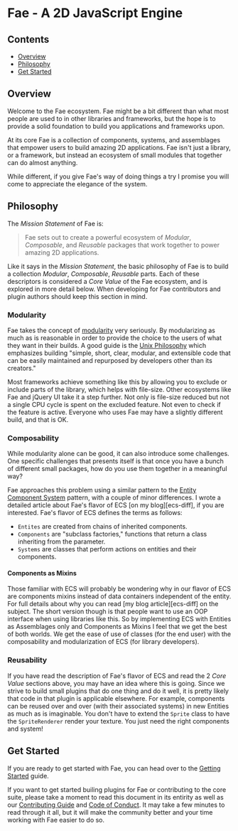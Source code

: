 # Fae - A 2D JavaScript Engine

## Contents

- [Overview](#overview)
- [Philosophy](#philosophy)
- [Get Started](#start)

<a name="overview"></a>
## Overview

Welcome to the Fae ecosystem. Fae might be a bit different than what most people are used to
in other libraries and frameworks, but the hope is to provide a solid foundation to build
you applications and frameworks upon.

At its core Fae is a collection of components, systems, and assemblages that empower users to
build amazing 2D applications. Fae isn't just a library, or a framework, but instead an ecosystem
of small modules that together can do almost anything.

While different, if you give Fae's way of doing things a try I promise you will come to appreciate
the elegance of the system.

<a name="philosophy"></a>
## Philosophy

The *Mission Statement* of Fae is:

> Fae sets out to create a powerful ecosystem of *Modular*, *Composable*, and *Reusable*
> packages that work together to power amazing 2D applications.

Like it says in the *Mission Statement*, the basic philosophy of Fae is to build a collection
*Modular*, *Composable*, *Reusable* parts. Each of these descriptors is considered a
*Core Value* of the Fae ecosystem, and is explored in more detail below. When developing for
Fae contributors and plugin authors should keep this section in mind.

### Modularity

Fae takes the concept of [modularity][modularity] very seriously. By modularizing as much as
is reasonable in order to provide the choice to the users of what they want in their builds.
A good guide is the [Unix Philosophy][unix-phil] which emphasizes building "simple, short,
clear, modular, and extensible code that can be easily maintained and repurposed by
developers other than its creators."

Most frameworks achieve something like this by allowing you to exclude or include parts of the
library, which helps with file-size. Other ecosystems like Fae and jQuery UI take it a step
further. Not only is file-size reduced but not a single CPU cycle is spent on the excluded
feature. Not even to check if the feature is active. Everyone who uses Fae may have a slightly
different build, and that is OK.

### Composability

While modularity alone can be good, it can also introduce some challenges. One specific
challenges that presents itself is that once you have a bunch of different small packages, how
do you use them together in a meaningful way?

Fae approaches this problem using a similar pattern to the [Entity Component System][ecs]
pattern, with a couple of minor differences. I wrote a detailed article about Fae's flavor
of ECS [on my blog][ecs-diff], if you are interested. Fae's flavor of ECS defines the terms
as follows:

- `Entites` are created from chains of inherited components.
- `Components` are "subclass factories," functions that return a class inheriting from
the parameter.
- `Systems` are classes that perform actions on entities and their components.

#### Components as Mixins

Those familiar with ECS will probably be wondering why in our flavor of ECS are components
mixins instead of data containers independent of the entity. For full details about why
you can read [my blog article][ecs-diff] on the subject. The short version though is
that people want to use an OOP interface when using libraries like this. So by implementing
ECS with Entities as Assemblages only and Components as Mixins I feel that we get the best
of both worlds. We get the ease of use of classes (for the end user) with the composability
and modularization of ECS (for library developers).

### Reusability

If you have read the description of Fae's flavor of ECS and read the 2 *Core Value* sections
above, you may have an idea where this is going. Since we strive to build small plugins
that do one thing and do it well, it is pretty likely that code in that plugin is applicable
elsewhere. For example, components can be reused over and over (with their associated systems)
in new Entities as much as is imaginable. You don't have to extend the `Sprite` class to
have the `SpriteRenderer` render your texture. You just need the right components and system!

<a name="start"></a>
## Get Started

If you are ready to get started with Fae, you can head over to the [Getting Started][start]
guide.

If you want to get started builing plugins for Fae or contributing to the core suite, please
take a moment to read this document in its entirity as well as our [Contributing Guide][contributing]
and [Code of Conduct][coc]. It may take a few minutes to read through it all, but it will
make the community better and your time working with Fae easier to do so.

<!-- Links -->

[start]: GettingStarted.md
[contributing]: ../.github/CONTRIBUTING.md
[coc]: ../CODE_OF_CONDUCT.md
[modularity]: https://en.wikipedia.org/wiki/Modularity
[unix-phil]: https://en.wikipedia.org/wiki/Unix_philosophy
[ecs]: https://en.wikipedia.org/wiki/Entity_component_system
[esc-diff]: https://englercj.github.io/2016/08/24/composition-ecs/
